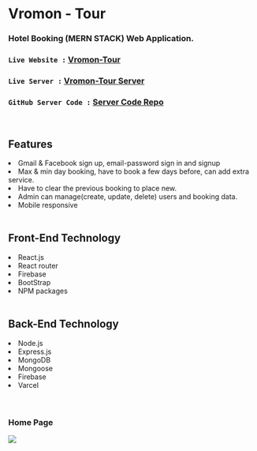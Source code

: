 # Vromon - Tour
### Hotel Booking (MERN STACK) Web Application.


### `Live Website :` [Vromon-Tour](https://vromon-tour.web.app/)
### `Live Server :` [Vromon-Tour Server](https://secure-scrubland-67511.herokuapp.com/)
### `GitHub Server Code :` [Server Code Repo](https://github.com/smn-riaz/vromon-tour-server)

<br>
<h2>Features</h2>
<li>Gmail & Facebook sign up, email-password sign in and signup</li>
<li>Max & min day booking, have to book a few days before, can add extra service.</li>
<li>Have to clear the previous booking to place new.</li>
<li>Admin can manage(create, update, delete) users and booking data.</li>
<li>Mobile responsive</li>

<br>

<h2>Front-End Technology</h2>
<li>React.js</li>
<li>React router</li>
<li>Firebase</li>
<li>BootStrap</li>
<li>NPM packages</li>
<br>

<h2>Back-End Technology</h2>
<li>Node.js</li>
<li>Express.js</li>
<li>MongoDB</li>
<li>Mongoose</li>
<li>Firebase</li>
<li>Varcel</li>
<br><br>

<h3>Home Page</h3>
<img src="https://user-images.githubusercontent.com/76748226/208016769-b3af3510-1b63-452f-9ee9-533d4100b3c4.jpg" />

